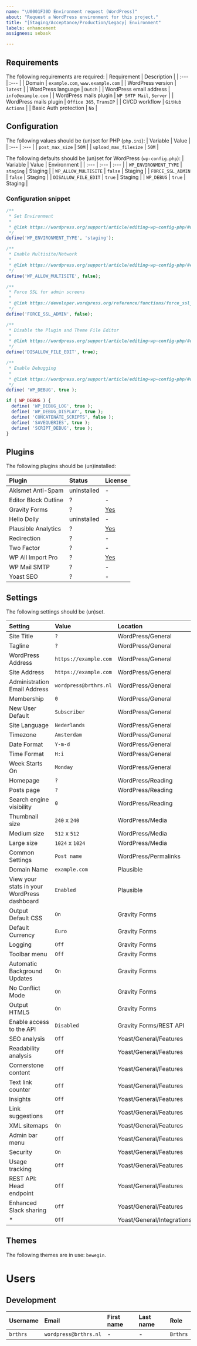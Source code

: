 ```yaml
---
name: "\U0001F30D Environment request (WordPress)"
about: "Request a WordPress environment for this project."
title: "[Staging/Acceptance/Production/Legacy] Environment"
labels: enhancement
assignees: sebask

---
```


## Requirements
The following requirements are required:
| Requirement | Description |
| :--- | :--- |
| Domain | `example.com`, `www.example.com` |
| WordPress version | `latest` |
| WordPress language | `Dutch` |
| WordPress email address | `info@example.com` |
| WordPress mails plugin | `WP SMTP Mail`, `Server` |
| WordPress mails plugin | `Office 365`, `TransIP` |
| CI/CD workflow | `GitHub Actions` |
| Basic Auth protection | `No` |

## Configuration
The following values should be (un)set for PHP (`php.ini`):
| Variable | Value |
| :--- | :--- |
| `post_max_size` | `50M` |
| `upload_max_filesize` | `50M` |

The following defaults should be (un)set for WordPress (`wp-config.php`):
| Variable | Value | Environment |
| :--- | :--- | :--- |
| `WP_ENVIRONMENT_TYPE` | `staging` | Staging |
| `WP_ALLOW_MULTISITE` | `false` | Staging |
| `FORCE_SSL_ADMIN` | `false` | Staging |
| `DISALLOW_FILE_EDIT` | `true` | Staging |
| `WP_DEBUG` | `true` | Staging |

### Configuration snippet
```php
/**
 * Set Environment
 *
 * @link https://wordpress.org/support/article/editing-wp-config-php/#wp-environment-type
 */
define('WP_ENVIRONMENT_TYPE', 'staging');

/**
 * Enable Multisite/Network
 *
 * @link https://wordpress.org/support/article/editing-wp-config-php/#enable-multisite-network-ability
 */
define('WP_ALLOW_MULTISITE', false);

/**
 * Force SSL for admin screens
 *
 * @link https://developer.wordpress.org/reference/functions/force_ssl_admin/
 */
define('FORCE_SSL_ADMIN', false);

/**
 * Disable the Plugin and Theme File Editor
 *
 * @link https://wordpress.org/support/article/editing-wp-config-php/#disable-the-plugin-and-theme-file-editor
 */
define('DISALLOW_FILE_EDIT', true);

/**
 * Enable Debugging
 *
 * @link https://wordpress.org/support/article/editing-wp-config-php/#wp-debug
 */
define( 'WP_DEBUG', true );

if ( WP_DEBUG ) {
  define( 'WP_DEBUG_LOG', true );
  define( 'WP_DEBUG_DISPLAY', true );
  define( 'CONCATENATE_SCRIPTS', false );
  define( 'SAVEQUERIES', true );
  define( 'SCRIPT_DEBUG', true );
}
```

## Plugins
The following plugins should be (un)installed:

| Plugin | Status | License |
| :--- | :--- | :--- |
| Akismet Anti-Spam | uninstalled | - |
| Editor Block Outline | ? | - |
| Gravity Forms | ? | [Yes](https://www.gravityforms.com/my-account/licenses/) |
| Hello Dolly | uninstalled | - |
| Plausible Analytics | ? | [Yes](https://plausible.io/login) |
| Redirection | ? | - |
| Two Factor | ? | - |
| WP All Import Pro | ? | [Yes](https://www.wpallimport.com/portal/) |
| WP Mail SMTP | ? | - |
| Yoast SEO | ? | - |

## Settings
The following settings should be (un)set.

| Setting | Value | Location |
| :--- | :--- | :--- |
| Site Title | `?` | WordPress/General |
| Tagline | `?` | WordPress/General |
| WordPress Address | `https://example.com` | WordPress/General |
| Site Address | `https://example.com` | WordPress/General |
| Administration Email Address | `wordpress@brthrs.nl` | WordPress/General |
| Membership | `0` | WordPress/General |
| New User Default | `Subscriber` | WordPress/General |
| Site Language | `Nederlands` | WordPress/General |
| Timezone | `Amsterdam` | WordPress/General |
| Date Format | `Y-m-d` | WordPress/General |
| Time Format | `H:i` | WordPress/General |
| Week Starts On | `Monday` | WordPress/General |
| Homepage | `?` | WordPress/Reading |
| Posts page | `?` | WordPress/Reading |
| Search engine visibility | `0` | WordPress/Reading |
| Thumbnail size | `240` x `240` | WordPress/Media |
| Medium size | `512` x `512` | WordPress/Media |
| Large size | `1024` x `1024` | WordPress/Media |
| Common Settings | `Post name` | WordPress/Permalinks |
| Domain Name | `example.com` | Plausible |
| View your stats in your WordPress dashboard | `Enabled` | Plausible |
| Output Default CSS | `On` | Gravity Forms |
| Default Currency | `Euro` | Gravity Forms |
| Logging | `Off` | Gravity Forms |
| Toolbar menu | `Off` | Gravity Forms |
| Automatic Background Updates | `On` | Gravity Forms |
| No Conflict Mode | `On` | Gravity Forms |
| Output HTML5 | `On` | Gravity Forms |
| Enable access to the API | `Disabled` | Gravity Forms/REST API |
| SEO analysis | `Off` | Yoast/General/Features |
| Readability analysis | `Off` | Yoast/General/Features |
| Cornerstone content | `Off` | Yoast/General/Features |
| Text link counter | `Off` | Yoast/General/Features |
| Insights | `Off` | Yoast/General/Features |
| Link suggestions | `Off` | Yoast/General/Features |
| XML sitemaps | `On` | Yoast/General/Features |
| Admin bar menu | `Off` | Yoast/General/Features |
| Security | `On` | Yoast/General/Features |
| Usage tracking | `Off` | Yoast/General/Features |
| REST API: Head endpoint | `Off` | Yoast/General/Features |
| Enhanced Slack sharing | `Off` | Yoast/General/Features |
| * | `Off` | Yoast/General/Integrations |

## Themes
The following themes are in use: `bewegin`.

# Users
## Development
| Username | Email | First name | Last name | Role |
| :--- | :--- | :--- | :--- | :--- |
| `brthrs` | `wordpress@brthrs.nl` | - | - |`Brthrs` | `Super Administrator` |
